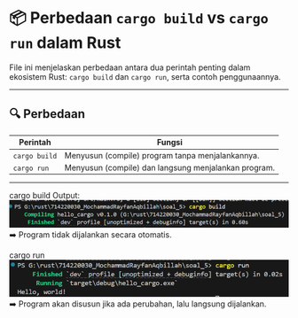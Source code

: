 # 📦 Perbedaan `cargo build` vs `cargo run` dalam Rust

File ini menjelaskan perbedaan antara dua perintah penting dalam ekosistem Rust: `cargo build` dan `cargo run`, serta contoh penggunaannya.

---

## 🔍 Perbedaan

| Perintah     | Fungsi                                                      |
|--------------|-------------------------------------------------------------|
| `cargo build`| Menyusun (compile) program tanpa menjalankannya.            |
| `cargo run`  | Menyusun (compile) dan langsung menjalankan program.        |

---

cargo build
Output:
![cargo build](image.png)
➡️ Program tidak dijalankan secara otomatis.

cargo run
![cargo run](image-1.png)
➡️ Program akan disusun jika ada perubahan, lalu langsung dijalankan.